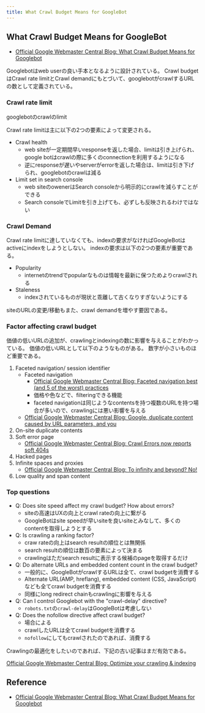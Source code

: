 ```yaml
---
title: What Crawl Budget Means for GoogleBot
---
```


## What Crawl Budget Means for GoogleBot
* [Official Google Webmaster Central Blog: What Crawl Budget Means for Googlebot](https://webmasters.googleblog.com/2017/01/what-crawl-budget-means-for-googlebot.html)

Googlebotはweb userの良い手本となるように設計されている。
Crawl budgetはCrawl rate limitとCrawl demandにもとづいて、googlebotがcrawlするURLの数として定義されている。

### Crawl rate limit
googlebotのcrawlのlimit

Crawl rate limitは主に以下の2つの要素によって変更される。

* Crawl health
    * web siteが一定期間早いresponseを返した場合、limitは引き上げられ、google botはcrawlの際に多くのconnectionを利用するようになる
    * 逆にresponseが遅いやserverがerrorを返した場合は、limitは引き下げられ、googlebotのcrawlは減る
* Limit set in search console
    * web siteのowenerはSearch consoleから明示的にcrawlを減らすことができる
    * Search consoleでLimitを引き上げても、必ずしも反映されるわけではない

### Crawl Demand
Crawl rate limitに達していなくても、indexの要求がなければGoogleBotはactiveにindexをしようとしない。
indexの要求は以下の2つの要素が重要である。

* Popularity
    * internetのtrendでpopularなものは情報を最新に保つためよりcrawlされる
* Staleness
    * indexされているものが現状と乖離して古くなりすぎないようにする


siteのURLの変更/移動もまた、crawl demandを増やす要因である。

### Factor affecting crawl budget
価値の低いURLの追加が、crawlingとindexingの数に影響を与えることがわかっている。
価値の低いURLとして以下のようなものがある。
数字が小さいものほど重要である。

1. Faceted navigation/ session identifier
    * Faceted navigation
        * [Official Google Webmaster Central Blog: Faceted navigation best (and 5 of the worst) practices](https://webmasters.googleblog.com/2014/02/faceted-navigation-best-and-5-of-worst.html)
        * 価格や色などで、filteringできる機能
        * faceted navigationは同じようなcontentsを持つ複数のURLを持つ場合が多いので、crawlingには悪い影響を与える
    * [Official Google Webmaster Central Blog: Google, duplicate content caused by URL parameters, and you](https://webmasters.googleblog.com/2007/09/google-duplicate-content-caused-by-url.html)
2. On-site duplicate contents
3. Soft error page
    * [Official Google Webmaster Central Blog: Crawl Errors now reports soft 404s](https://webmasters.googleblog.com/2010/06/crawl-errors-now-reports-soft-404s.html)
4. Hacked pages
5. Infinite spaces and proxies
    * [Official Google Webmaster Central Blog: To infinity and beyond? No!](https://webmasters.googleblog.com/2008/08/to-infinity-and-beyond-no.html)
6. Low quality and span content

### Top questions
* Q: Does site speed affect my crawl budget? How about errors?
    * siteの高速はUXの向上とcrawl rateの向上に繋がる
    * GoogleBotはsite speedが早いsiteを良いsiteとみなして、多くのcontentを取得しようとする
* Q: Is crawling a ranking factor?
    * craw rateの向上はsearch resultの順位とは無関係
    * search resultの順位は数百の要素によって決まる
    * crawlingはただsearch resultに表示する候補のpageを取得するだけ
* Q: Do alternate URLs and embedded content count in the crawl budget?
    * 一般的に、GoogleBotがcrawlするURLは全て、crawl budgetを消費する
    * Alternate URL(AMP, hreflang), embedded content (CSS, JavaScript)なども全てcrawl budgetを消費する
    * 同様にlong redirect chainもcrawlingに影響を与える
* Q: Can I control Googlebot with the "crawl-delay" directive?
    * `robots.txt`の`crawl-delay`はGoogleBotは考慮しない
* Q: Does the nofollow directive affect crawl budget?
    * 場合による
    * crawlしたURLは全てcrawl budgetを消費する
    * `nofollow`にしてもcrawlされたのであれば、消費する


Crawlingの最適化をしたいのであれば、下記の古い記事はまだ有効である。

[Official Google Webmaster Central Blog: Optimize your crawling & indexing](https://webmasters.googleblog.com/2009/08/optimize-your-crawling-indexing.html)

## Reference
* [Official Google Webmaster Central Blog: What Crawl Budget Means for Googlebot](https://webmasters.googleblog.com/2017/01/what-crawl-budget-means-for-googlebot.html)
